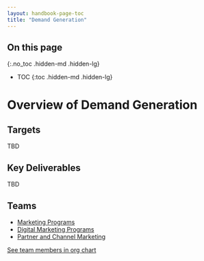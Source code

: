 ```yaml
---
layout: handbook-page-toc
title: "Demand Generation"
---
```


## On this page
{:.no_toc .hidden-md .hidden-lg}

- TOC
{:toc .hidden-md .hidden-lg}

# Overview of Demand Generation

## Targets
TBD

## Key Deliverables
TBD

## Teams
* [Marketing Programs](/handbook/marketing/revenue-marketing/digital-marketing-programs/marketing-programs/)
* [Digital Marketing Programs](/handbook/marketing/revenue-marketing/digital-marketing-programs/)
* [Partner and Channel Marketing](/handbook/marketing/product-marketing/partner-marketing/)

[See team members in org chart](https://about.gitlab.com/company/team/org-chart/)